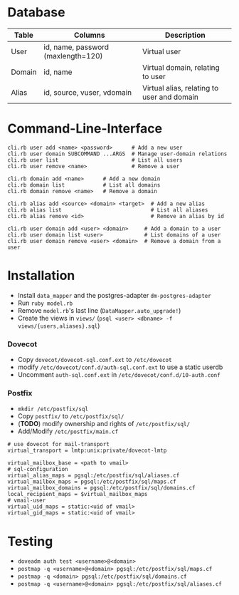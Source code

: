 Database
========
| Table | Columns | Description |
|-------|---------|-------------|
| User  | id, name, password (maxlength=120) | Virtual user |
| Domain | id, name | Virtual domain, relating to user |
| Alias | id, source, vuser, vdomain | Virtual alias, relating to user and domain |

Command-Line-Interface
======================
```
cli.rb user add <name> <password>      # Add a new user
cli.rb user domain SUBCOMMAND ...ARGS  # Manage user-domain relations
cli.rb user list                       # List all users
cli.rb user remove <name>              # Remove a user
```
```
cli.rb domain add <name>      # Add a new domain
cli.rb domain list            # List all domains
cli.rb domain remove <name>   # Remove a domain
```
```
cli.rb alias add <source> <domain> <target>  # Add a new alias
cli.rb alias list                            # List all aliases
cli.rb alias remove <id>                     # Remove an alias by id
```
```
cli.rb user domain add <user> <domain>     # Add a domain to a user
cli.rb user domain list <user>             # List domains of a user
cli.rb user domain remove <user> <domain>  # Remove a domain from a user
```

Installation
============
* Install `data_mapper` and the postgres-adapter `dm-postgres-adapter`
* Run `ruby model.rb`
* Remove `model.rb`'s last line (`DataMapper.auto_upgrade!`)
* Create the views in `views/` (`psql <user> <dbname> -f views/{users,aliases}.sql`)

### Dovecot
* Copy `dovecot/dovecot-sql.conf.ext` to `/etc/dovecot`
* modify `/etc/dovecot/conf.d/auth-sql.conf.ext` to use a static userdb
* Uncomment `auth-sql.conf.ext` in `/etc/dovecot/conf.d/10-auth.conf`

### Postfix
* `mkdir /etc/postfix/sql`
* Copy `postfix/` to `/etc/postfix/sql/`
* (**TODO**) modify ownership and rights of `/etc/postfix/sql/`
* Add/Modify `/etc/postfix/main.cf`

```
# use dovecot for mail-transport
virtual_transport = lmtp:unix:private/dovecot-lmtp

virtual_mailbox_base = <path to vmail>
# sql-configuration
virtual_alias_maps = pgsql:/etc/postfix/sql/aliases.cf
virtual_mailbox_maps = pgsql:/etc/postfix/sql/maps.cf
virtual_mailbox_domains = pgsql:/etc/postfix/sql/domains.cf
local_recipient_maps = $virtual_mailbox_maps
# vmail-user
virtual_uid_maps = static:<uid of vmail>
virtual_gid_maps = static:<uid of vmail>
```

Testing
=======
* `doveadm auth test <username>@<domain>`
* `postmap -q <username>@<domain> pgsql:/etc/postfix/sql/maps.cf`
* `postmap -q <domain> pgsql:/etc/postfix/sql/domains.cf`
* `postmap -q <username>@<domain> pgsql:/etc/postfix/sql/aliases.cf`
